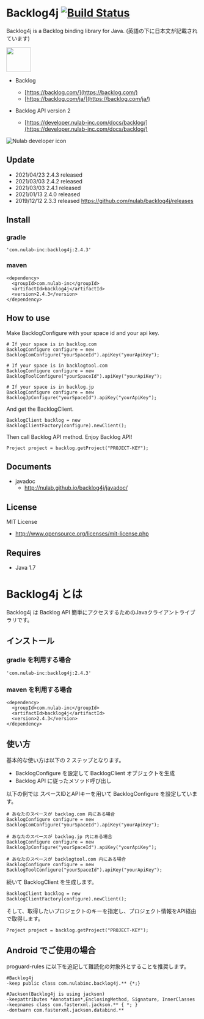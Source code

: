 # Backlog4j [![Build Status](https://travis-ci.com/nulab/backlog4j.svg?branch=master)](https://travis-ci.com/nulab/backlog4j)

Backlog4j is a Backlog binding library for Java.
(英語の下に日本文が記載されています)

<img src="https://raw.githubusercontent.com/nulab/backlog4j/master/icon.png" width="64" height="64">

* Backlog 
    * [https://backlog.com/](https://backlog.com/)
    * [https://backlog.com/ja/](https://backlog.com/ja/)

* Backlog API version 2
    * [https://developer.nulab-inc.com/docs/backlog/](https://developer.nulab-inc.com/docs/backlog/)

![Nulab developer icon](https://raw.githubusercontent.com/nulab/backlog4j/master/dev_icon.png)

## Update
* 2021/04/23 2.4.3 released
* 2021/03/03 2.4.2 released
* 2021/03/03 2.4.1 released
* 2021/01/13 2.4.0 released
* 2019/12/12 2.3.3 released
https://github.com/nulab/backlog4j/releases

## Install

### gradle

    'com.nulab-inc:backlog4j:2.4.3'

### maven

    <dependency>
      <groupId>com.nulab-inc</groupId>
      <artifactId>backlog4j</artifactId>
      <version>2.4.3</version>
    </dependency>

## How to use
Make BacklogConfigure with your space id and your api key.

    # If your space is in backlog.com
    BacklogConfigure configure = new BacklogComConfigure("yourSpaceId").apiKey("yourApiKey");

    # If your space is in backlogtool.com
    BacklogConfigure configure = new BacklogToolConfigure("yourSpaceId").apiKey("yourApiKey");

    # If your space is in backlog.jp
    BacklogConfigure configure = new BacklogJpConfigure("yourSpaceId").apiKey("yourApiKey");
                            
And get the BacklogClient.
                            
    BacklogClient backlog = new BacklogClientFactory(configure).newClient();


Then call Backlog API method. Enjoy Backlog API!

    Project project = backlog.getProject("PROJECT-KEY");



## Documents

* javadoc
    * http://nulab.github.io/backlog4j/javadoc/

## License

MIT License

* http://www.opensource.org/licenses/mit-license.php

## Requires
* Java 1.7


# Backlog4j とは
Backlog4j は Backlog API 簡単にアクセスするためのJavaクライアントライブラリです。

## インストール

### gradle を利用する場合

    'com.nulab-inc:backlog4j:2.4.3'

### maven を利用する場合

    <dependency>
      <groupId>com.nulab-inc</groupId>
      <artifactId>backlog4j</artifactId>
      <version>2.4.3</version>
    </dependency>

## 使い方

基本的な使い方は以下の 2 ステップとなります。

* BacklogConfigure を設定して BacklogClient オブジェクトを生成
* Backlog API に従ったメソッド呼び出し

以下の例では スペースIDとAPIキーを用いて BacklogConfigure を設定しています。

    # あなたのスペースが backlog.com 内にある場合 
    BacklogConfigure configure = new BacklogComConfigure("yourSpaceId").apiKey("yourApiKey");
    
    # あなたのスペースが backlog.jp 内にある場合 
    BacklogConfigure configure = new BacklogJpConfigure("yourSpaceId").apiKey("yourApiKey");
    
    # あなたのスペースが backlogtool.com 内にある場合
    BacklogConfigure configure = new BacklogToolConfigure("yourSpaceId").apiKey("yourApiKey");

続いて BacklogClient を生成します。
                            
    BacklogClient backlog = new BacklogClientFactory(configure).newClient();

そして、取得したいプロジェクトのキーを指定し、プロジェクト情報をAPI経由で取得します。

    Project project = backlog.getProject("PROJECT-KEY");
    

## Android でご使用の場合
proguard-rules に以下を追記して難読化の対象外とすることを推奨します。

    #Backlog4j
    -keep public class com.nulabinc.backlog4j.** {*;}

    #Jackson(Backlog4j is using jackson)
    -keepattributes *Annotation*,EnclosingMethod, Signature, InnerClasses
    -keepnames class com.fasterxml.jackson.** { *; }
    -dontwarn com.fasterxml.jackson.databind.**
